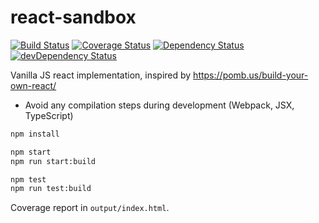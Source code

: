 # react-sandbox

[![Build Status](https://travis-ci.org/larsthorup/react-sandbox.png)](https://travis-ci.org/larsthorup/react-sandbox)
[![Coverage Status](https://img.shields.io/coveralls/github/larsthorup/react-sandbox?label=)](https://coveralls.io/r/larsthorup/react-sandbox?branch=master)
[![Dependency Status](https://david-dm.org/larsthorup/react-sandbox.png)](https://david-dm.org/larsthorup/react-sandbox#info=dependencies)
[![devDependency Status](https://david-dm.org/larsthorup/react-sandbox/dev-status.png)](https://david-dm.org/larsthorup/react-sandbox#info=devDependencies)

Vanilla JS react implementation, inspired by
https://pomb.us/build-your-own-react/

- Avoid any compilation steps during development (Webpack, JSX, TypeScript)

```bash
npm install

npm start
npm run start:build

npm test
npm run test:build
```

Coverage report in `output/index.html`.
